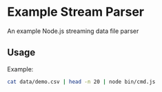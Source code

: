 # Example Stream Parser

An example Node.js streaming data file parser

## Usage

Example:

```bash
cat data/demo.csv | head -n 20 | node bin/cmd.js
```
